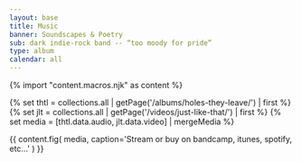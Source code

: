 ```yaml
---
layout: base
title: Music
banner: Soundscapes & Poetry
sub: dark indie-rock band -- “too moody for pride”
type: album
calendar: all
---
```


{% import "content.macros.njk" as content %}

{% set thtl = collections.all | getPage('/albums/holes-they-leave/') | first %}
{% set jlt = collections.all | getPage('/videos/just-like-that/') | first %}
{% set media = [thtl.data.audio, jlt.data.video] | mergeMedia %}

{{ content.fig(
  media,
  caption='Stream or buy on bandcamp, itunes, spotify, etc…'
) }}
